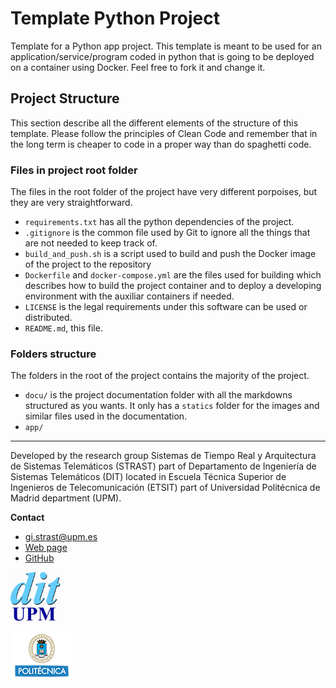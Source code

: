 # Template Python Project 

Template for a Python app project. This template is meant to be used for an
application/service/program coded in python that is going to be deployed on a
container using Docker. Feel free to fork it and change it.

## Project Structure

This section describe all the different elements of the structure of this
template. Please follow the principles of Clean Code and remember that in the
long term is cheaper to code in a proper way than do spaghetti code.

### Files in project root folder

The files in the root folder of the project have very different porpoises, but
they are very straightforward.

- `requirements.txt` has all the python dependencies of the project. 
- `.gitignore` is the common file used by Git to ignore all the things that are
not needed to keep track of.
- `build_and_push.sh` is a script used to build and push the Docker image of the
project to the repository
- `Dockerfile` and `docker-compose.yml` are the files used for building which
describes how to build the project container and to deploy a developing
environment with the auxiliar containers if needed.
- `LICENSE` is the legal requirements under this software can be used or
distributed.
- `README.md`, this file.

### Folders structure

The folders in the root of the project contains the majority of the project.

- `docu/` is the project documentation folder with all the markdowns structured
as you wants. It only has a `statics` folder for the images and similar files
used in the documentation. 
- `app/`

---

Developed by the research group Sistemas de Tiempo Real y Arquitectura de
Sistemas Telemáticos (STRAST) part of Departamento de Ingeniería de Sistemas
Telemáticos (DIT) located in Escuela Técnica Superior de Ingenieros de
Telecomunicación (ETSIT) part of Universidad Politécnica de Madrid
department (UPM).

**Contact**
- gi.strast@upm.es
- [Web page](http://web.dit.upm.es/~str/)
- [GitHub](https://github.com/STRAST-UPM/)

<img alt="logo_dit" src="./docu/statics/dit_logo.gif" width="80"/>

![upm_logo](./docu/statics/upm_logo.png)
